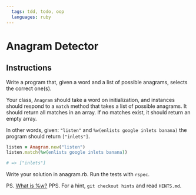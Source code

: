 ```yaml
---
  tags: tdd, todo, oop
  languages: ruby
---
```


# Anagram Detector

## Instructions

Write a program that, given a word and a list of possible anagrams,
selects the correct one(s).

Your class, `Anagram` should take a word on initialization, and instances should
respond to a `match` method that takes a list of possible anagrams. It should return
all matches in an array. If no matches exist, it should return an empty array.

In other words, given: `"listen"` and `%w(enlists google inlets banana)`
the program should return `["inlets"]`.

```ruby
listen = Anagram.new("listen")
listen.match(%w(enlists google inlets banana))

# => ["inlets"]
```

Write your solution in anagram.rb. Run the tests with `rspec`.

PS. [What is %w?](http://stackoverflow.com/questions/1274675/ruby-what-does-warray-mean)
PPS. For a hint, `git checkout hints` and read `HINTS.md`.